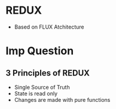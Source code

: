 # REDUX

- Based on FLUX Atchitecture

# Imp Question

## 3 Principles of REDUX

- Single Source of Truth
- State is read only
- Changes are made with pure functions

